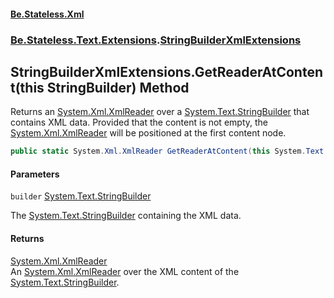 #### [Be.Stateless.Xml](README.md 'README')
### [Be.Stateless.Text.Extensions](Be.Stateless.Text.Extensions.md 'Be.Stateless.Text.Extensions').[StringBuilderXmlExtensions](StringBuilderXmlExtensions.md 'Be.Stateless.Text.Extensions.StringBuilderXmlExtensions')

## StringBuilderXmlExtensions.GetReaderAtContent(this StringBuilder) Method

Returns an [System.Xml.XmlReader](https://docs.microsoft.com/en-us/dotnet/api/System.Xml.XmlReader 'System.Xml.XmlReader') over a [System.Text.StringBuilder](https://docs.microsoft.com/en-us/dotnet/api/System.Text.StringBuilder 'System.Text.StringBuilder') that contains XML data. Provided that the
content is not empty, the [System.Xml.XmlReader](https://docs.microsoft.com/en-us/dotnet/api/System.Xml.XmlReader 'System.Xml.XmlReader') will be positioned at the first content node.

```csharp
public static System.Xml.XmlReader GetReaderAtContent(this System.Text.StringBuilder builder);
```
#### Parameters

<a name='Be.Stateless.Text.Extensions.StringBuilderXmlExtensions.GetReaderAtContent(thisSystem.Text.StringBuilder).builder'></a>

`builder` [System.Text.StringBuilder](https://docs.microsoft.com/en-us/dotnet/api/System.Text.StringBuilder 'System.Text.StringBuilder')

The [System.Text.StringBuilder](https://docs.microsoft.com/en-us/dotnet/api/System.Text.StringBuilder 'System.Text.StringBuilder') containing the XML data.

#### Returns
[System.Xml.XmlReader](https://docs.microsoft.com/en-us/dotnet/api/System.Xml.XmlReader 'System.Xml.XmlReader')  
An [System.Xml.XmlReader](https://docs.microsoft.com/en-us/dotnet/api/System.Xml.XmlReader 'System.Xml.XmlReader') over the XML content of the [System.Text.StringBuilder](https://docs.microsoft.com/en-us/dotnet/api/System.Text.StringBuilder 'System.Text.StringBuilder').